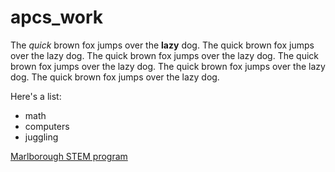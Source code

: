 # apcs_work

The _quick_ brown fox jumps over the __lazy__ dog.
The quick brown fox jumps over the lazy dog.
The quick brown fox jumps over the lazy dog.
The quick brown fox jumps over the lazy dog.
The quick brown fox jumps over the lazy dog.
The quick brown fox jumps over the lazy dog.

Here's a list:
- math
- computers
- juggling

[Marlborough STEM program](http://stem.marlborough.org)



